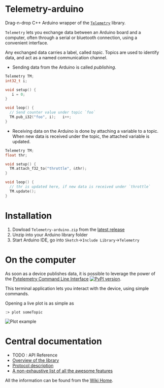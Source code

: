 # Telemetry-arduino

Drag-n-drop C++ Arduino wrapper of the [`Telemetry`](https://github.com/Overdrivr/Telemetry) library.

`Telemetry` lets you exchange data between an Arduino board and a computer,
 often through a serial or bluetooth connection, using a convenient interface.

Any exchanged data carries a label, called *topic*. Topics are used to identify data,
and act as a named communication channel.

* Sending data from the Arduino is called *publishing*.

```cpp
Telemetry TM;
int32_t i;

void setup() {
   i = 0;
}

void loop() {
  // Send counter value under topic `foo`
  TM.pub_i32("foo", i);   i++;
}

```

* Receiving data on the Arduino is done by attaching a variable to a topic.
When new data is received under the topic, the attached variable is updated.

```cpp
Telemetry TM;
float thr;

void setup() {
  TM.attach_f32_to("throttle", &thr);
}

void loop() {
  // thr is updated here, if new data is received under `throttle`
  TM.update();
}
```

# Installation

1. Dowload `Telemetry-arduino.zip` from the [latest release](https://github.com/Overdrivr/Telemetry-arduino/releases)
2. Unzip into your Arduino library folder
3. Start Arduino IDE, go into `Sketch`->`Include Library`->`Telemetry`

# On the computer

As soon as a device publishes data, it is possible to leverage the power of
the [Pytelemetry Command Line Interface](https://github.com/Overdrivr/pytelemetrycli)
[![PyPI version](https://badge.fury.io/py/pytelemetrycli.svg)](https://badge.fury.io/py/pytelemetrycli).

This terminal application lets you interact with the device, using simple commands.

Opening a live plot is as simple as

```
:> plot someTopic
```

![Plot example](https://raw.githubusercontent.com/Overdrivr/pytelemetrycli/master/graph.png)


# Central documentation

* TODO : API Reference
* [Overview of the library](https://github.com/Overdrivr/Telemetry/wiki/Overview)
* [Protocol description](https://github.com/Overdrivr/Telemetry/wiki/Protocol-description)
* [A non-exhaustive list of all the awesome features](https://github.com/Overdrivr/Telemetry/wiki/Awesome-features-overview)

All the information can be found from the [Wiki Home](https://github.com/Overdrivr/Telemetry/wiki).
